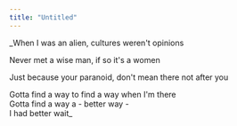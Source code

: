 ```yaml
---
title: "Untitled"
---
```


_When I was an alien, cultures weren't opinions

Never met a wise man, if so it's a women

Just because your paranoid, don't mean there not after you

Gotta find a way to find a way when I'm there  
Gotta find a way a - better way -  
I had better wait_

